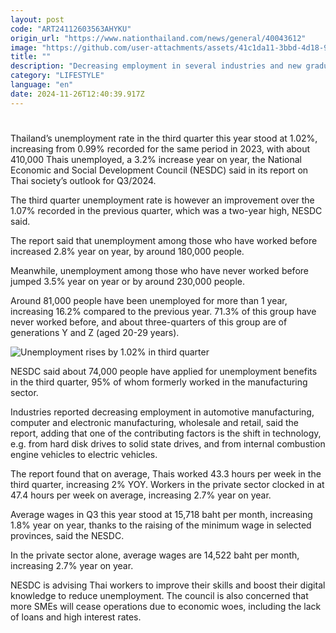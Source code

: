```yaml
---
layout: post
code: "ART24112603563AHYKU"
origin_url: "https://www.nationthailand.com/news/general/40043612"
image: "https://github.com/user-attachments/assets/41c1da11-3bbd-4d18-9dfd-a0cfff50b28e"
title: ""
description: "Decreasing employment in several industries and new graduates facing tougher times finding jobs cited as the main causes for drop"
category: "LIFESTYLE"
language: "en"
date: 2024-11-26T12:40:39.917Z
---
```


# 









Thailand’s unemployment rate in the third quarter this year stood at 1.02%, increasing from 0.99% recorded for the same period in 2023, with about 410,000 Thais unemployed, a 3.2% increase year on year, the National Economic and Social Development Council (NESDC) said in its report on Thai society’s outlook for Q3/2024.

The third quarter unemployment rate is however an improvement over the 1.07% recorded in the previous quarter, which was a two-year high, NESDC said.

The report said that unemployment among those who have worked before increased 2.8% year on year, by around 180,000 people.

Meanwhile, unemployment among those who have never worked before jumped 3.5% year on year or by around 230,000 people.

Around 81,000 people have been unemployed for more than 1 year, increasing 16.2% compared to the previous year. 71.3% of this group have never worked before, and about three-quarters of this group are of generations Y and Z (aged 20-29 years).

  ![Unemployment rises by 1.02% in third quarter](https://github.com/user-attachments/assets/127cb7db-106b-40cd-8f2d-87b44e4dd39b)

NESDC said about 74,000 people have applied for unemployment benefits in the third quarter, 95% of whom formerly worked in the manufacturing sector.

Industries reported decreasing employment in automotive manufacturing, computer and electronic manufacturing, wholesale and retail, said the report, adding that one of the contributing factors is the shift in technology, e.g. from hard disk drives to solid state drives, and from internal combustion engine vehicles to electric vehicles.

The report found that on average, Thais worked 43.3 hours per week in the third quarter, increasing 2% YOY. Workers in the private sector clocked in at 47.4 hours per week on average, increasing 2.7% year on year.

Average wages in Q3 this year stood at 15,718 baht per month, increasing 1.8% year on year, thanks to the raising of the minimum wage in selected provinces, said the NESDC.

In the private sector alone, average wages are 14,522 baht per month, increasing 2.7% year on year.

NESDC is advising Thai workers to improve their skills and boost their digital knowledge to reduce unemployment. The council is also concerned that more SMEs will cease operations due to economic woes, including the lack of loans and high interest rates.